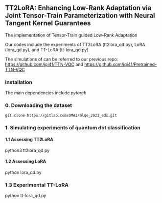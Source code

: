 ## TT2LoRA: Enhancing Low-Rank Adaptation via Joint Tensor-Train Parameterization with Neural Tangent Kernel Guarantees
The implementation of Tensor-Train guided Low-Rank Adaptation 

Our codes include the experiments of TT2LoRA (tt2lora_qd.py), LoRA (lora_qd.py), and TT-LoRA (tt-lora_qd.py)

The simulations of  can be referred to our previous repo: https://github.com/jqi41/TTN-VQC and https://github.com/jqi41/Pretrained-TTN-VQC

### Installation 

The main dependencies include *pytorch* 

 ### 0. Downloading the dataset
```
git clone https://gitlab.com/QMAI/mlqe_2023_edx.git
```

### 1. Simulating experiments of quantum dot classification 

#### 1.1 Assessing TT2LoRA
python3 tt2lora_qd.py 

#### 1.2 Assessing LoRA
python lora_qd.py

### 1.3 Experimental TT-LoRA
python tt-lora_qd.py

